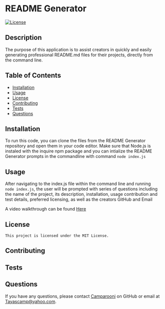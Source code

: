# README Generator

  [![License](https://img.shields.io/badge/License-MIT-brightgreen.svg)](LICENSE)

  ## Description
  The purpose of this application is to assist creators in quickly and easily generating professional README.md files for their projects, directly from the command line.

  ## Table of Contents
  - [Installation](#installation)
  - [Usage](#usage)
  - [License](#license)
  - [Contributing](#contributing)
  - [Tests](#tests)
  - [Questions](#questions)

  ## Installation
  To run this code, you can clone the files from the README Generator repository and open them in your code editor. Make sure that Node.js is instaled with the inquire npm package and you can intialize the README Generator prompts in the commandline  with  command `node index.js`

  ## Usage 
  After navigating to the index.js file within the command line and running `node index.js`, the user will be prompted with series of questions including the name of the project,  its description, installation, usage contribution and test details, preferred licensing, as well as the creators GitHub and Email

A video walkthrough can be found [Here](https://drive.google.com/file/d/182ydpwyUGQl3odi2mrwCEHqeyjKiBZFS/view)

  ## License
    This project is licensed under the MIT License.

  ## Contributing 
  

  ## Tests
  

  ## Questions
  If you have any questions, please contact [Camparooni](https://github.com/Camparooni) on GitHub or email at Tayascamp@yahoo.com.

